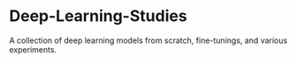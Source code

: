 # Deep-Learning-Studies
A collection of deep learning models from scratch, fine-tunings, and various experiments.
